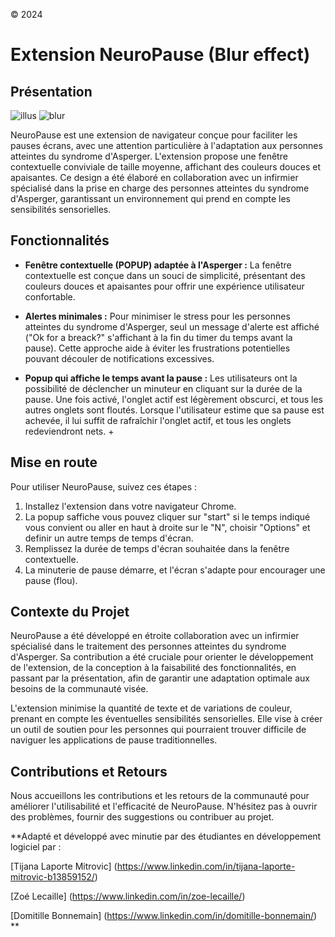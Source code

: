 © 2024 
# Extension NeuroPause (Blur effect)

## Présentation
 ![illus](images_readme/NeuroPause.png)   ![blur](images_readme/Blur.png)


NeuroPause est une extension de navigateur conçue pour faciliter les pauses écrans, avec une attention particulière à l'adaptation aux personnes atteintes du syndrome d'Asperger. L'extension propose une fenêtre contextuelle conviviale de taille moyenne, affichant des couleurs douces et apaisantes. Ce design a été élaboré en collaboration avec un infirmier spécialisé dans la prise en charge des personnes atteintes du syndrome d'Asperger, garantissant un environnement qui prend en compte les sensibilités sensorielles.

## Fonctionnalités

- **Fenêtre contextuelle (POPUP)  adaptée à l'Asperger :** La fenêtre contextuelle est conçue dans un souci de simplicité, présentant des couleurs douces et apaisantes pour offrir une expérience utilisateur confortable.

- **Alertes minimales :** Pour minimiser le stress pour les personnes atteintes du syndrome d'Asperger, seul un message d'alerte est affiché ("Ok for a breack?" s'affichant à la fin du timer du temps avant la pause). Cette approche aide à éviter les frustrations potentielles pouvant découler de notifications excessives.

- **Popup qui affiche le temps avant la pause :** Les utilisateurs ont la possibilité de déclencher un minuteur en cliquant sur la durée de la pause. Une fois activé, l'onglet actif est légèrement obscurci, et tous les autres onglets sont floutés. Lorsque l'utilisateur estime que sa pause est achevée, il lui suffit de rafraîchir l'onglet actif, et tous les onglets redeviendront nets. +

## Mise en route

Pour utiliser NeuroPause, suivez ces étapes :

1. Installez l'extension dans votre navigateur Chrome.
2. La popup saffiche vous pouvez cliquer sur "start" si le temps indiqué vous convient ou aller en haut à droite sur le "N", choisir "Options" et definir un autre temps de temps d'écran.
3. Remplissez la durée de temps d'écran souhaitée dans la fenêtre contextuelle.
4. La minuterie de pause démarre, et l'écran s'adapte pour encourager une pause (flou).

## Contexte du Projet

NeuroPause a été développé en étroite collaboration avec un infirmier spécialisé dans le traitement des personnes atteintes du syndrome d'Asperger. Sa contribution a été cruciale pour orienter le développement de l'extension, de la conception à la faisabilité des fonctionnalités, en passant par la présentation, afin de garantir une adaptation optimale aux besoins de la communauté visée.

L'extension minimise la quantité de texte et de variations de couleur, prenant en compte les éventuelles sensibilités sensorielles. Elle vise à créer un outil de soutien pour les personnes qui pourraient trouver difficile de naviguer les applications de pause traditionnelles.

## Contributions et Retours

Nous accueillons les contributions et les retours de la communauté pour améliorer l'utilisabilité et l'efficacité de NeuroPause. N'hésitez pas à ouvrir des problèmes, fournir des suggestions ou contribuer au projet.

**Adapté et développé avec minutie par des étudiantes en développement logiciel par : 

[Tijana Laporte Mitrovic] (https://www.linkedin.com/in/tijana-laporte-mitrovic-b13859152/)

[Zoé Lecaille] (https://www.linkedin.com/in/zoe-lecaille/)

[Domitille Bonnemain] (https://www.linkedin.com/in/domitille-bonnemain/) **



